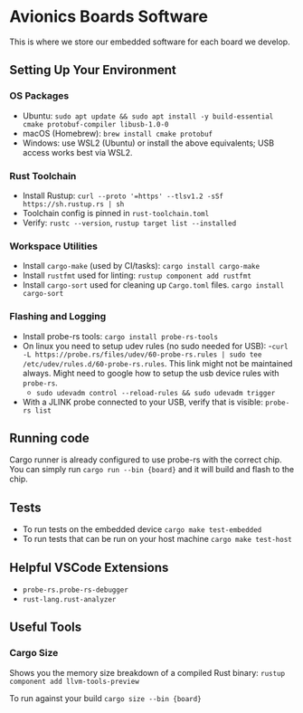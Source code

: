 # Avionics Boards Software

This is where we store our embedded software for each board we develop.

## Setting Up Your Environment

### OS Packages
- Ubuntu: `sudo apt update && sudo apt install -y build-essential cmake protobuf-compiler libusb-1.0-0`
- macOS (Homebrew): `brew install cmake protobuf`
- Windows: use WSL2 (Ubuntu) or install the above equivalents; USB access works best via WSL2.

### Rust Toolchain
- Install Rustup: `curl --proto '=https' --tlsv1.2 -sSf https://sh.rustup.rs | sh`
- Toolchain config is pinned in `rust-toolchain.toml`
- Verify: `rustc --version`, `rustup target list --installed`

### Workspace Utilities
- Install `cargo-make` (used by CI/tasks): `cargo install cargo-make`
- Install `rustfmt` used for linting: `rustup component add rustfmt`
- Install `cargo-sort` used for cleaning up `Cargo.toml` files. `cargo install cargo-sort`

### Flashing and Logging
- Install probe-rs tools: `cargo install probe-rs-tools`
- On linux you need to setup udev rules (no sudo needed for USB): 
  -`curl -L https://probe.rs/files/udev/60-probe-rs.rules | sudo tee /etc/udev/rules.d/60-probe-rs.rules`. This link might not be maintained always. Might need to google how to setup the usb device rules with `probe-rs`.
  - `sudo udevadm control --reload-rules && sudo udevadm trigger`
- With a JLINK probe connected to your USB, verify that is visible: `probe-rs list`

## Running code 
Cargo runner is already configured to use probe-rs with the correct chip. You can simply run `cargo run --bin {board}` and it will build and flash to the chip.

## Tests 
- To run tests on the embedded device `cargo make test-embedded`
- To run tests that can be run on your host machine `cargo make test-host`

## Helpful VSCode Extensions 
- `probe-rs.probe-rs-debugger`
- `rust-lang.rust-analyzer`

## Useful Tools
### Cargo Size
Shows you the memory size breakdown of a compiled Rust binary: `rustup component add llvm-tools-preview`

To run against your build `cargo size --bin {board}`